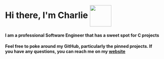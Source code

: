 <h1>Hi there, I'm Charlie <img width="70" align="center" src="https://i.pinimg.com/originals/0e/3e/e5/0e3ee551876e1ad2a39f89e4adf9168a.gif"/></h1>

<h4>I am a professional Software Engineer that has a sweet spot for C projects</h4>
<h4>Feel free to poke around my GitHub, particularly the pinned projects. If you have any questions, you can reach me on my <a href="https://charlie.city">website</a></h4>

<!--
<a href="https://github.com/anuraghazra/github-readme-stats">
  <img align="center" src="https://github-readme-stats.vercel.app/api/top-langs/?username=charlie-map&langs_count=3&hide_title=true&hide_border=true&theme=dark" />
</a>

**charlie-map/charlie-map** is a ✨ _special_ ✨ repository because its `README.md` (this file) appears on your GitHub profile.

Here are some ideas to get you started:

- 🔭 I’m currently working on ...
- 🌱 I’m currently learning ...
- 👯 I’m looking to collaborate on ...
- 🤔 I’m looking for help with ...
- 💬 Ask me about ...
- 📫 How to reach me: ...
- 😄 Pronouns: ...
- ⚡ Fun fact: ...
-->
